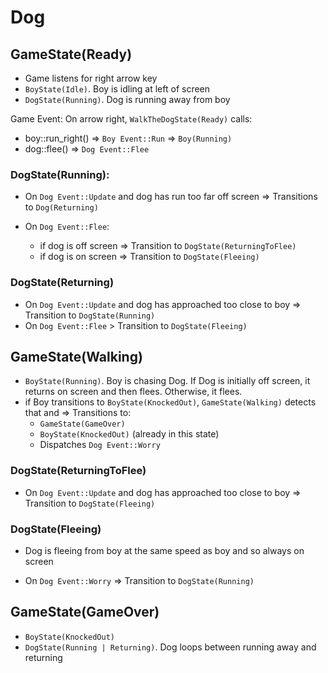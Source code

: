 # Dog

## GameState(Ready)

- Game listens for right arrow key
- `BoyState(Idle)`. Boy is idling at left of screen
- `DogState(Running)`. Dog is running away from boy

Game Event: On arrow right, `WalkTheDogState(Ready)` calls:

- boy::run_right() => `Boy Event::Run` => `Boy(Running)`
- dog::flee() => `Dog Event::Flee`

### DogState(Running):

- On `Dog Event::Update` and dog has run too far off screen => Transitions to `Dog(Returning)`
- On `Dog Event::Flee`:

  - if dog is off screen => Transition to `DogState(ReturningToFlee)`
  - if dog is on screen => Transition to `DogState(Fleeing)`

### DogState(Returning)

- On `Dog Event::Update` and dog has approached too close to boy => Transition to `DogState(Running)`
- On `Dog Event::Flee` > Transition to `DogState(Fleeing)`

## GameState(Walking)

- `BoyState(Running)`. Boy is chasing Dog. If Dog is initially off screen, it returns on screen and then flees. Otherwise, it flees.
- if Boy transitions to `BoyState(KnockedOut)`, `GameState(Walking)` detects that and => Transitions to:
  - `GameState(GameOver)`
  - `BoyState(KnockedOut)` (already in this state)
  - Dispatches `Dog Event::Worry`

### DogState(ReturningToFlee)

- On `Dog Event::Update` and dog has approached too close to boy => Transition to `DogState(Fleeing)`

### DogState(Fleeing)

- Dog is fleeing from boy at the same speed as boy and so always on screen

- On `Dog Event::Worry` => Transition to `DogState(Running)`

## GameState(GameOver)

- `BoyState(KnockedOut)`
- `DogState(Running | Returning)`. Dog loops between running away and returning
